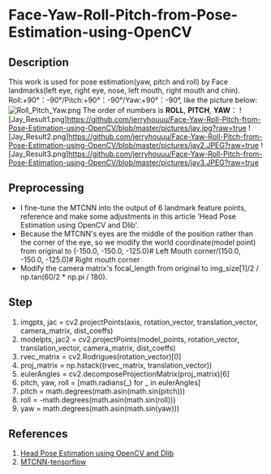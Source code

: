 # Face-Yaw-Roll-Pitch-from-Pose-Estimation-using-OpenCV

## Description
This work is used for pose estimation(yaw, pitch and roll) by Face landmarks(left eye, right eye, nose, left mouth, right mouth and chin).
Roll:+90°：-90°/Pitch:+90°：-90°/Yaw:+90°：-90°, like the picture below:
![Roll_Pitch_Yaw.png](https://github.com/jerryhouuu/Face-Yaw-Roll-Pitch-from-Pose-Estimation-using-OpenCV/blob/master/pictures/image001.png?raw=true)
The order of numbers is **ROLL**, **PITCH**, **YAW**： 
![Jay_Result1.png]https://github.com/jerryhouuu/Face-Yaw-Roll-Pitch-from-Pose-Estimation-using-OpenCV/blob/master/pictures/jay.jpg?raw=true
![Jay_Result2.png]https://github.com/jerryhouuu/Face-Yaw-Roll-Pitch-from-Pose-Estimation-using-OpenCV/blob/master/pictures/jay2.JPEG?raw=true
![Jay_Result3.png]https://github.com/jerryhouuu/Face-Yaw-Roll-Pitch-from-Pose-Estimation-using-OpenCV/blob/master/pictures/jay3.JPEG?raw=true

## Preprocessing
* I fine-tune the MTCNN into the output of 6 landmark feature points, reference and make some adjustments in this article 'Head Pose Estimation using OpenCV and Dlib'.
* Because the MTCNN's eyes are the middle of the position rather than the corner of the eye, so we modify the world coordinate(model point) from original to (-150.0, -150.0, -125.0)# Left Mouth corner/(150.0, -150.0, -125.0)# Right mouth corner
* Modify the camera matrix's focal_length from original to img_size[1]/2 / np.tan(60/2 * np.pi / 180).

## Step
1. imgpts, jac = cv2.projectPoints(axis, rotation_vector, translation_vector, camera_matrix, dist_coeffs)
2. modelpts, jac2 = cv2.projectPoints(model_points, rotation_vector, translation_vector, camera_matrix, dist_coeffs)
3. rvec_matrix = cv2.Rodrigues(rotation_vector)[0]
4. proj_matrix = np.hstack((rvec_matrix, translation_vector))
5. eulerAngles = cv2.decomposeProjectionMatrix(proj_matrix)[6] 
6. pitch, yaw, roll = [math.radians(_) for _ in eulerAngles]
7. pitch = math.degrees(math.asin(math.sin(pitch)))
8. roll = -math.degrees(math.asin(math.sin(roll)))
9. yaw = math.degrees(math.asin(math.sin(yaw)))

## References
1. [Head Pose Estimation using OpenCV and Dlib](https://www.learnopencv.com/head-pose-estimation-using-opencv-and-dlib/)
2. [MTCNN-tensorflow](https://github.com/AITTSMD/MTCNN-Tensorflow)
